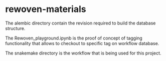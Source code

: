 # rewoven-materials

The alembic directory contain the revision required to build the database structure.

The Rewoven_playground.ipynb is the proof of concept of tagging functionality that allows to checkout to specific tag on workflow database. 

The snakemake directory is the workflow that is being used for this project.
